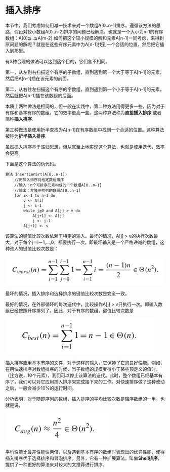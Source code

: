 插入排序
=======

本节中，我们考虑如何用减一技术来对一个数组A[0..n-1]排序。遵循该方法的思路，假设对较小数组A[0..n-2]排序的问题已经解决，也就是一个大小为n-1的有序数组：A[0]≦..≦A[m-2].如何把这个较小规模的解和元素A[n-1]一同考虑，来得到原问题的解呢？就是在这些有序元素中为A[n-1]找到一个合适的位置，然后把它插入到那里。

有3种合理的做法可以达到这个目的，它们各不相同。

第一，从左到右扫描这个有序的子数组，直到遇到第一个大于等于A[n-1]的元素，然后把A[n-1]插在该元素的前面。

第二，从右往左扫描这个有序的字数组，直到遇到第一个小于等于A[n-1]的元素，然后就把A[n-1]插在该数组的后面。

本质上两种做法是相同的，但一般在实践中，第二种方法用得更多一些，因为对于有序和基本有序的数组，它的效率更高一些。这两种算法称为**直接插入排序**,或者简称**插入排序**.

第三种做法是使用折半查找为A[n-1]在有序数组中找到一个合适的位置。这种算法被称为**折半插入排序**.

虽然插入排序基于递归思想，但从底至上地实现这个算法，也就是使用迭代，效率会更高。

下面是这个算法的伪代码。

```
算法 InsertionSrt(A[0..n-1])
    //用插入排序对给定数组排序
    //输入：n个可排序元素构成的一个数组A[0..n-1]
    //输出：非降序排列的数组A[0..n-1]
    for i<-1 to n-1 do
        v <- A[i]
        j <- i-1
        while j≧0 and A[j] > v do
            A[j+1] <- A[j]
            j <- j-1
        A[j+1] <- v
```

该算法的键值比较次数依赖于特定的输入。最坏的情况，A[j] > v的执行次数最大，对于每个j＝i－1,...,0，都要执行一次。即最坏输入是一个严格递减的数组，这种谁人的键值比较次数是：

![](https://github.com/arcticlion/reading-lists/blob/master/Introduction%20to%20the%20Design%20and%20Analysis%20of%20Algorithms/05%20Decrease-and-Conquer/屏幕截图%202014-12-09%2021.07.26.png)

最坏的情况，插入排序和选择排序的键值比较次数是完全一致。

最好的情况，在外部循环的每次迭代中，比较操作A[j] > v只执行一次。即输入数组已经按照升序排列了。因此，对于有序的数组，键值比较次数是

![](https://github.com/arcticlion/reading-lists/blob/master/Introduction%20to%20the%20Design%20and%20Analysis%20of%20Algorithms/05%20Decrease-and-Conquer/屏幕截图%202014-12-09%2021.09.19.png)

插入排序应用基本有序的文件，对于这样的输入，它保持了它的良好性能。例如，在用快速排序对数组排序的时候，当子数组的规模变得小于某些预定义的值时，（比方说，10个元素），我们可以停止该算法的迭代。此时，整个数组已经基本有序了，我们可以对它应用插入排序来完成接下来的工作。对快速排序做了这种改动之后，一般会减少10%的运行时间。

分析表明，对于随即序列的数组，插入排序的平均比较次数是降序数组的一半，也就是说，

![](https://github.com/arcticlion/reading-lists/blob/master/Introduction%20to%20the%20Design%20and%20Analysis%20of%20Algorithms/05%20Decrease-and-Conquer/屏幕截图%202014-12-09%2021.11.52.png)

平均性能比最差性能快两倍，以及遇到基本有序的数组时表现出的优异性能，使得插入排序优于选择排序和冒泡排序。另外，它有一种扩展算法，叫做**Shell排序**，提供了一种更好的算法来对较大的文推荐进行排序。

